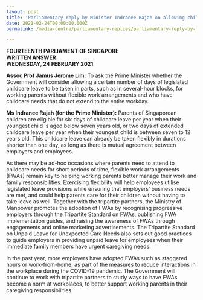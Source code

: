 ```yaml
---
layout: post
title: 'Parliamentary reply by Minister Indranee Rajah on allowing childcare leave to be taken in shorter blocks'
date: 2021-02-24T00:00:00.000Z
permalink: /media-centre/parliamentary-replies/parliamentary-reply-by-minister-indranee-rajah-on-allowing-childcare-leave-to-be-taken-in-shorter-blocks/

---
```



**FOURTEENTH PARLIAMENT OF SINGAPORE**  
**WRITTEN ANSWER**  
**WEDNESDAY, 24 FEBRUARY 2021**  

**Assoc Prof Jamus Jerome Lim:**
To ask the Prime Minister whether the Government will consider allowing a certain number of days of legislated childcare leave to be taken in parts, such as in several-hour blocks, for working parents without flexible work arrangements and who have childcare needs that do not extend to the entire workday.

**Ms Indranee Rajah (for the Prime Minister):**
Parents of Singaporean children are eligible for six days of childcare leave per year when their youngest child is aged below seven years old, or two days of extended childcare leave per year when their youngest child is between seven to 12 years old. This childcare leave can already be taken flexibly in durations shorter than one day, as long as there is mutual agreement between employers and employees. 

As there may be ad-hoc occasions where parents need to attend to childcare needs for short periods of time, flexible work arrangements (FWAs) remain key to helping working parents better manage their work and family responsibilities. Exercising flexibility will help employees utilise legislated leave provisions while ensuring that employers’ business needs are met, and could help parents care for their children without having to take leave as well. Together with the tripartite partners, the Ministry of Manpower promotes the adoption of FWAs by recognising progressive employers through the Tripartite Standard on FWAs, publishing FWA implementation guides, and raising the awareness of FWAs through engagements and online marketing advertisements. The Tripartite Standard on Unpaid Leave for Unexpected Care Needs also sets out good practices to guide employers in providing unpaid leave for employees when their immediate family members have urgent caregiving needs.

In the past year, more employers have adopted FWAs such as staggered hours or work-from-home, as part of the measures to reduce interactions in the workplace during the COVID-19 pandemic. The Government will continue to work with tripartite partners to study ways to have FWAs become a norm at workplaces, to better support working parents in their caregiving responsibilities.
